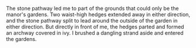 The stone pathway led me to part of the grounds that could only be the manor's gardens. Two waist-high hedges extended away in either direction, and the stone pathway split to lead around the outside of the garden in either direction. But directly in front of me, the hedges parted and formed an archway covered in ivy. I brushed a dangling strand aside and entered the gardens.